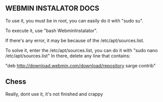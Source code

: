 ## WEBMIN INSTALATOR DOCS

To use it, you must be in root, you can easily do it with "sudo su".

To execute it, use "bash WebminInstalator".

If there's any error, it may be because of the /etc/apt/sources.list.

To solve it, enter the /etc/apt/sources.list, you can do it with "sudo nano /etc/apt/sources.list"
In there, delete any line that contains:

"deb http://download.webmin.com/download/repository sarge contrib"

## Chess

Really, dont use it, it's not finished and crappy
